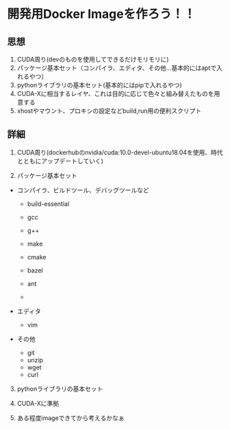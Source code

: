# 開発用Docker Imageを作ろう！！
## 思想
1. CUDA周り(devのものを使用してできるだけモリモリに)
2. パッケージ基本セット（コンパイラ、エディタ、その他...基本的にはaptで入れるやつ）
3. pythonライブラリの基本セット(基本的にはpipで入れるやつ)
4. CUDA-Xに相当するレイヤ、これは目的に応じて色々と組み替えたものを用意する
5. xhostやマウント、プロキシの設定などbuild,run用の便利スクリプト

## 詳細
1. CUDA周り(dockerhubのnvidia/cuda:10.0-devel-ubuntu18.04を使用、時代とともにアップデートしていく)

2. パッケージ基本セット
* コンパイラ、ビルドツール、デバッグツールなど
  * build-essential
  * gcc
  * g++
  * make
  * cmake

  * bazel
  * ant
  * 
* エディタ
  * vim

* その他
  * git
  * unzip
  * wget
  * curl

3. pythonライブラリの基本セット

4. CUDA-Xに準拠

5. ある程度imageできてから考えるかなぁ
